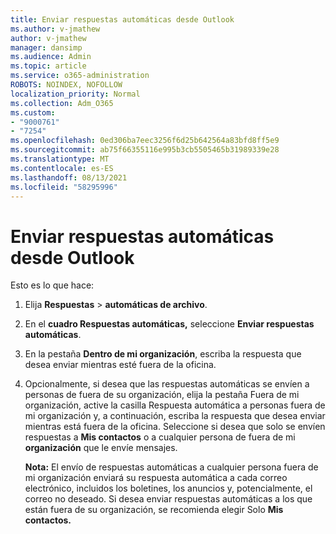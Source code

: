 ```yaml
---
title: Enviar respuestas automáticas desde Outlook
ms.author: v-jmathew
author: v-jmathew
manager: dansimp
ms.audience: Admin
ms.topic: article
ms.service: o365-administration
ROBOTS: NOINDEX, NOFOLLOW
localization_priority: Normal
ms.collection: Adm_O365
ms.custom:
- "9000761"
- "7254"
ms.openlocfilehash: 0ed306ba7eec3256f6d25b642564a83bfd8ff5e9
ms.sourcegitcommit: ab75f66355116e995b3cb5505465b31989339e28
ms.translationtype: MT
ms.contentlocale: es-ES
ms.lasthandoff: 08/13/2021
ms.locfileid: "58295996"
---
```

# <a name="send-automatic-replies-from-outlook"></a>Enviar respuestas automáticas desde Outlook

Esto es lo que hace:

1. Elija **Respuestas**  >  **automáticas de archivo**.
2. En el **cuadro Respuestas automáticas,** seleccione **Enviar respuestas automáticas**.
3. En la pestaña **Dentro de mi organización**, escriba la respuesta que desea enviar mientras esté fuera de la oficina.
4. Opcionalmente, si desea que las respuestas automáticas se envíen a  personas de fuera  de su organización, elija la pestaña Fuera de mi organización, active la casilla Respuesta automática a personas fuera de mi organización y, a continuación, escriba la respuesta que desea enviar mientras está fuera de la oficina. Seleccione si desea que solo se envíen respuestas a **Mis contactos** o a cualquier persona de fuera de mi **organización** que le envíe mensajes.

    **Nota:** El envío  de respuestas automáticas a cualquier persona fuera de mi organización enviará su respuesta automática a cada correo electrónico, incluidos los boletines, los anuncios y, potencialmente, el correo no deseado. Si desea enviar respuestas automáticas a los que están fuera de su organización, se recomienda elegir Solo **Mis contactos.**
